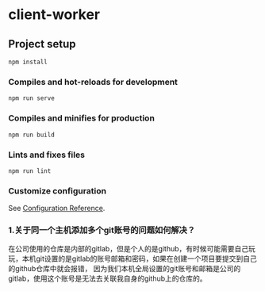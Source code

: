 # client-worker

## Project setup
```
npm install
```

### Compiles and hot-reloads for development
```
npm run serve
```

### Compiles and minifies for production
```
npm run build
```

### Lints and fixes files
```
npm run lint
```

### Customize configuration
See [Configuration Reference](https://cli.vuejs.org/config/).

### 1.关于同一个主机添加多个git账号的问题如何解决？
在公司使用的仓库是内部的gitlab，但是个人的是github，有时候可能需要自己玩玩，本机git设置的是gitlab的账号邮箱和密码，如果在创建一个项目要提交到自己的github仓库中就会报错，
因为我们本机全局设置的git账号和邮箱是公司的gitlab，使用这个账号是无法去关联我自身的github上的仓库的。

